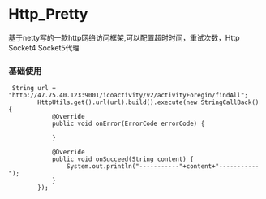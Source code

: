 # Http_Pretty
基于netty写的一款http网络访问框架,可以配置超时时间，重试次数，Http Socket4  Socket5代理
### 基础使用
```
 String url = "http://47.75.40.123:9001/icoactivity/v2/activityForegin/findAll";
        HttpUtils.get().url(url).build().execute(new StringCallBack() {
            @Override
            public void onError(ErrorCode errorCode) {

            }

            @Override
            public void onSucceed(String content) {
                System.out.println("-----------"+content+"-----------");
            }
        });
```